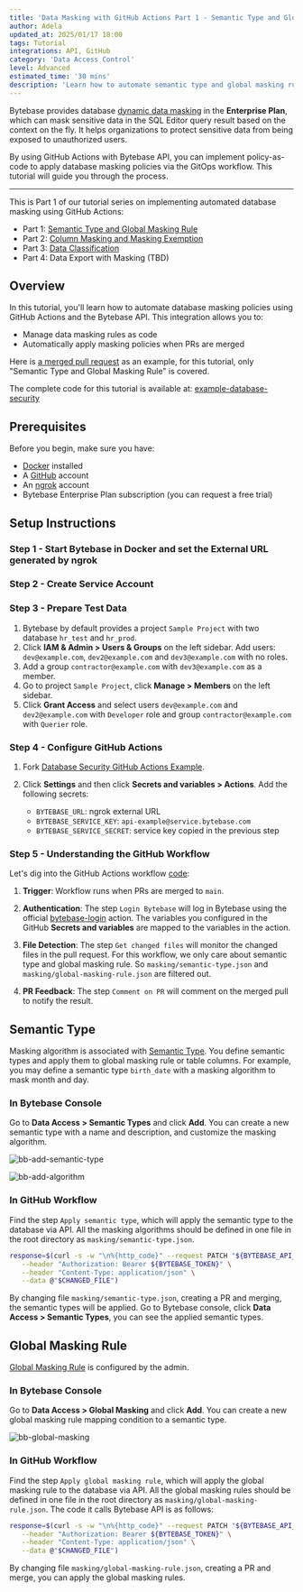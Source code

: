 ```yaml
---
title: 'Data Masking with GitHub Actions Part 1 - Semantic Type and Global Masking Rule'
author: Adela
updated_at: 2025/01/17 18:00
tags: Tutorial
integrations: API, GitHub
category: 'Data Access Control'
level: Advanced
estimated_time: '30 mins'
description: 'Learn how to automate semantic type and global masking rule using GitHub Actions and Bytebase API'
---
```


<IncludeBlock url="/docs/share/tutorials/api-preface"></IncludeBlock>

Bytebase provides database [dynamic data masking](/docs/security/data-masking/overview/) in the **Enterprise Plan**, which can mask sensitive data in the SQL Editor query result based on the context on the fly. It helps organizations to protect sensitive data from being exposed to unauthorized users.

By using GitHub Actions with Bytebase API, you can implement policy-as-code to apply database masking policies via the GitOps workflow. This tutorial will guide you through the process.

---

This is Part 1 of our tutorial series on implementing automated database masking using GitHub Actions:

- Part 1: [Semantic Type and Global Masking Rule](/docs/tutorials/github-action-data-masking-part1)
- Part 2: [Column Masking and Masking Exemption](/docs/tutorials/github-action-data-masking-part2)
- Part 3: [Data Classification](/docs/tutorials/github-action-data-masking-part3)
- Part 4: Data Export with Masking (TBD)

## Overview

In this tutorial, you'll learn how to automate database masking policies using GitHub Actions and the Bytebase API. This integration allows you to:

- Manage data masking rules as code
- Automatically apply masking policies when PRs are merged

Here is [a merged pull request](https://github.com/bytebase/example-database-security/pull/81) as an example, for this tutorial, only "Semantic Type and Global Masking Rule" is covered.

<HintBlock type="info">

The complete code for this tutorial is available at: [example-database-security](https://github.com/bytebase/example-database-security)

</HintBlock>

## Prerequisites

Before you begin, make sure you have:

- [Docker](https://www.docker.com/) installed
- A [GitHub](https://github.com/) account
- An [ngrok](http://ngrok.com/) account
- Bytebase Enterprise Plan subscription (you can request a free trial)

## Setup Instructions

### Step 1 - Start Bytebase in Docker and set the External URL generated by ngrok

<IncludeBlock url="/docs/get-started/install/vcs-with-ngrok"></IncludeBlock>

### Step 2 - Create Service Account

<IncludeBlock url="/docs/share/tutorials/create-service-account"></IncludeBlock>

### Step 3 - Prepare Test Data

1. Bytebase by default provides a project `Sample Project` with two database `hr_test` and `hr_prod`.
1. Click **IAM & Admin > Users & Groups** on the left sidebar. Add users: `dev@example.com`, `dev2@example.com` and `dev3@example.com` with no roles.
1. Add a group `contractor@example.com` with `dev3@example.com` as a member.
1. Go to project `Sample Project`, click **Manage > Members** on the left sidebar.
1. Click **Grant Access** and select users `dev@example.com` and `dev2@example.com` with `Developer` role and group `contractor@example.com` with `Querier` role.

### Step 4 - Configure GitHub Actions

1. Fork [Database Security GitHub Actions Example](https://github.com/bytebase/example-database-security).

1. Click **Settings** and then click **Secrets and variables > Actions**. Add the following secrets:

   - `BYTEBASE_URL`: ngrok external URL
   - `BYTEBASE_SERVICE_KEY`: `api-example@service.bytebase.com`
   - `BYTEBASE_SERVICE_SECRET`: service key copied in the previous step

### Step 5 - Understanding the GitHub Workflow

Let's dig into the GitHub Actions workflow [code](https://github.com/bytebase/example-database-security/blob/main/.github/workflows/1-bb-masking-semantic-type-global.yml):

1. **Trigger**: Workflow runs when PRs are merged to `main`.

1. **Authentication**: The step `Login Bytebase` will log in Bytebase using the official [bytebase-login](https://github.com/marketplace/actions/bytebase-login) action. The variables you configured in the GitHub **Secrets and variables** are mapped to the variables in the action.

1. **File Detection**: The step `Get changed files` will monitor the changed files in the pull request. For this workflow, we only care about semantic type and global masking rule. So `masking/semantic-type.json` and `masking/global-masking-rule.json` are filtered out.

1. **PR Feedback**: The step `Comment on PR` will comment on the merged pull to notify the result.

## Semantic Type

Masking algorithm is associated with [Semantic Type](/docs/security/data-masking/semantic-types/). You define semantic types and apply them to global masking rule or table columns. For example, you may define a semantic type `birth_date` with a masking algorithm to mask month and day.

### In Bytebase Console

Go to **Data Access > Semantic Types** and click **Add**. You can create a new semantic type with a name and description, and customize the masking algorithm.

![bb-add-semantic-type](/content/docs/tutorials/github-action-data-masking-part1/bb-add-semantic-type.webp)

![bb-add-algorithm](/content/docs/tutorials/github-action-data-masking-part1/bb-add-algorithm.webp)

### In GitHub Workflow

Find the step `Apply semantic type`, which will apply the semantic type to the database via API. All the masking algorithms should be defined in one file in the root directory as `masking/semantic-type.json`.

```bash
response=$(curl -s -w "\n%{http_code}" --request PATCH "${BYTEBASE_API_URL}/settings/bb.workspace.semantic-types?allow_missing=true" \
   --header "Authorization: Bearer ${BYTEBASE_TOKEN}" \
   --header "Content-Type: application/json" \
   --data @"$CHANGED_FILE")
```

By changing file `masking/semantic-type.json`, creating a PR and merging, the semantic types will be applied. Go to Bytebase console, click **Data Access > Semantic Types**, you can see the applied semantic types.

## Global Masking Rule

[Global Masking Rule](/docs/security/data-masking/global-masking-rule/) is configured by the admin.

### In Bytebase Console

Go to **Data Access > Global Masking** and click **Add**. You can create a new global masking rule mapping condition to a semantic type.

![bb-global-masking](/content/docs/tutorials/github-action-data-masking-part1/bb-global-masking.webp)

### In GitHub Workflow

Find the step `Apply global masking rule`, which will apply the global masking rule to the database via API. All the global masking rules should be defined in one file in the root directory as `masking/global-masking-rule.json`. The code it calls Bytebase API is as follows:

```bash
response=$(curl -s -w "\n%{http_code}" --request PATCH "${BYTEBASE_API_URL}/policies/masking_rule?allow_missing=true&update_mask=payload" \
   --header "Authorization: Bearer ${BYTEBASE_TOKEN}" \
   --header "Content-Type: application/json" \
   --data @"$CHANGED_FILE")
```

By changing file `masking/global-masking-rule.json`, creating a PR and merge, you can apply the global masking rules.

<DocLinkBlock url="/docs/tutorials/github-action-data-masking-part2" title="Next Step: Column Masking and Masking Exemption"></DocLinkBlock>
